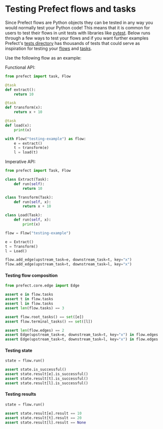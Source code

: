 # Testing Prefect flows and tasks

Since Prefect flows are Python objects they can be tested in any way you would normally test your Python code! This means that it is common for users to test their flows in unit tests with libraries like [pytest](https://docs.pytest.org/en/latest/). Below runs through a few ways to test your flows and if you want further examples Prefect's [tests directory](https://github.com/PrefectHQ/prefect/tree/master/tests) has thousands of tests that could serve as inspiration for testing your [flows](https://github.com/PrefectHQ/prefect/blob/master/tests/core/test_flow.py) and [tasks](https://github.com/PrefectHQ/prefect/blob/master/tests/core/test_task.py).

Use the following flow as an example:

Functional API:

```python
from prefect import task, Flow

@task
def extract():
    return 10

@task
def transform(x):
    return x + 10

@task
def load(x):
    print(x)

with Flow("testing-example") as flow:
    e = extract()
    t = transform(e)
    l = load(t)
```

Imperative API:

```python
from prefect import Task, Flow

class Extract(Task):
    def run(self):
        return 10

class Transform(Task):
    def run(self, x):
        return x + 10

class Load(Task):
    def run(self, x):
        print(x)

flow = Flow("testing-example")

e = Extract()
t = Transform()
l = Load()

flow.add_edge(upstream_task=e, downstream_task=t, key="x")
flow.add_edge(upstream_task=t, downstream_task=l, key="x")
```


#### Testing flow composition

```python
from prefect.core.edge import Edge

assert e in flow.tasks
assert t in flow.tasks
assert l in flow.tasks
assert len(flow.tasks) == 3

assert flow.root_tasks() == set([e])
assert flow.terminal_tasks() == set([l])

assert len(flow.edges) == 2
assert Edge(upstream_task=e, downstream_task=t, key="x") in flow.edges
assert Edge(upstream_task=t, downstream_task=l, key="x") in flow.edges
```

#### Testing state

```python
state = flow.run()

assert state.is_successful()
assert state.result[e].is_successful()
assert state.result[t].is_successful()
assert state.result[l].is_successful()
```

#### Testing results

```python
state = flow.run()

assert state.result[e].result == 10
assert state.result[t].result == 20
assert state.result[l].result == None
```